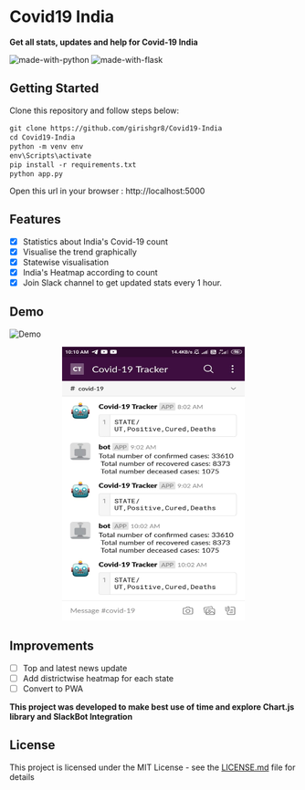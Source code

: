 # Covid19 India 
**Get all stats, updates and help for Covid-19 India**

![made-with-python](https://img.shields.io/badge/Made%20With-Python-red?style=for-the-badge&logo=Python)
![made-with-flask](https://img.shields.io/badge/Made%20With-Flask-blue?style=for-the-badge&logo=Flask)

## Getting Started
Clone this repository and follow steps below:
```
git clone https://github.com/girishgr8/Covid19-India
cd Covid19-India
python -m venv env
env\Scripts\activate
pip install -r requirements.txt
python app.py
```
Open  this url in your browser :  http://localhost:5000

## Features
- [x] Statistics about India's Covid-19 count
- [x] Visualise the trend graphically
- [x] Statewise visualisation
- [x] India's Heatmap according to count
- [x] Join Slack channel to get updated stats every 1 hour.

## Demo
![Demo](https://github.com/girishgr8/Covid19-India/blob/master/demo/demo.gif)
<p align="center">
  <img src="https://github.com/girishgr8/Covid19-India/blob/master/demo/bot.jpeg" width="320px" height="480px">
</p>


## Improvements
- [ ] Top and latest news update
- [ ] Add districtwise heatmap for each state
- [ ] Convert to PWA

**This project was developed to make best use of time and explore Chart.js library and SlackBot Integration**

## License
This project is licensed under the MIT License - see the [LICENSE.md](LICENSE.md) file for details
